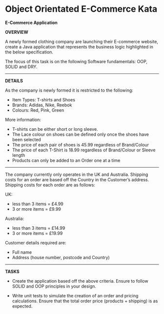 # Object Orientated E-Commerce Kata

**E-Commerce Application**

**OVERVIEW** 

A newly formed clothing company are launching their E-commerce website, create a Java application that represents the business logic highlighted in the below specification.

The focus of this task is on the following Software fundamentals: OOP, SOLID and DRY.

----------------------------------

**DETAILS**

As the company is newly formed it is restricted to the following:
-	 Item Types: T-shirts and Shoes
-	 Brands: Adidas, Nike, Reebok
-	 Colours: Red, Pink, Green

More information: 

- T-shirts can be either short or long sleeve.
- The Lace colour on shoes can be defined only once the shoes have been selected
- The price of each pair of shoes is 45.99 regardless of Brand/Colour
- The price of each T-Shirt is 18.99 regardless of Brand/Colour or Sleeve length
- Products can only be added to an Order one at a time

---------------------------------
The company currently only operates in the UK and Australia. 
Shipping costs for an order are based off the Country in the Customer’s address.
Shipping costs for each order are as follows:

UK: 
-	less than 3 items = £4.99
-	3 or more items = £9.99

Australia:
-	 less than 3 items = £14.99
-	 3 or more items = £19.99

Customer details required are: 
- Full name
- Address (house number, postcode and Country)

--------------------------------
**TASKS**
- Create the application based off the above criteria. Ensure to follow SOLID and OOP principles in your design.

- Write unit tests to simulate the creation of an order and pricing calculations. Ensure that the total order price (products + shipping) is as expected.
